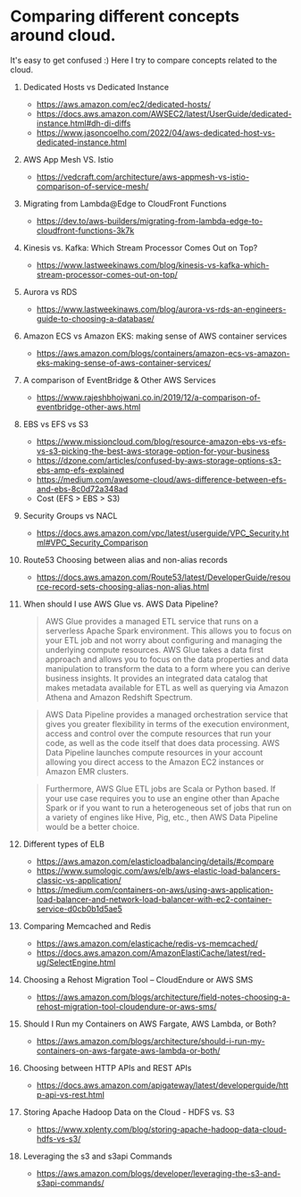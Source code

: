 # Comparing different concepts around cloud.

It's easy to get confused :) Here I try to compare concepts related to the cloud.

1. Dedicated Hosts vs Dedicated Instance
    - https://aws.amazon.com/ec2/dedicated-hosts/
    - https://docs.aws.amazon.com/AWSEC2/latest/UserGuide/dedicated-instance.html#dh-di-diffs
    - https://www.jasoncoelho.com/2022/04/aws-dedicated-host-vs-dedicated-instance.html

1. AWS App Mesh VS. Istio
    - https://vedcraft.com/architecture/aws-appmesh-vs-istio-comparison-of-service-mesh/

1. Migrating from Lambda@Edge to CloudFront Functions
    - https://dev.to/aws-builders/migrating-from-lambda-edge-to-cloudfront-functions-3k7k

1. Kinesis vs. Kafka: Which Stream Processor Comes Out on Top?
    - https://www.lastweekinaws.com/blog/kinesis-vs-kafka-which-stream-processor-comes-out-on-top/

1. Aurora vs RDS
    - https://www.lastweekinaws.com/blog/aurora-vs-rds-an-engineers-guide-to-choosing-a-database/

1. Amazon ECS vs Amazon EKS: making sense of AWS container services
    - https://aws.amazon.com/blogs/containers/amazon-ecs-vs-amazon-eks-making-sense-of-aws-container-services/

1. A comparison of EventBridge & Other AWS Services
    - https://www.rajeshbhojwani.co.in/2019/12/a-comparison-of-eventbridge-other-aws.html

1. EBS vs EFS vs S3
    - https://www.missioncloud.com/blog/resource-amazon-ebs-vs-efs-vs-s3-picking-the-best-aws-storage-option-for-your-business
    - https://dzone.com/articles/confused-by-aws-storage-options-s3-ebs-amp-efs-explained
    - https://medium.com/awesome-cloud/aws-difference-between-efs-and-ebs-8c0d72a348ad
    - Cost (EFS > EBS > S3)

1. Security Groups vs NACL
    - https://docs.aws.amazon.com/vpc/latest/userguide/VPC_Security.html#VPC_Security_Comparison

1. Route53 Choosing between alias and non-alias records
    - https://docs.aws.amazon.com/Route53/latest/DeveloperGuide/resource-record-sets-choosing-alias-non-alias.html

1. When should I use AWS Glue vs. AWS Data Pipeline?

    >AWS Glue provides a managed ETL service that runs on a serverless Apache Spark environment. This allows you to focus on your ETL job and not worry about configuring and managing the underlying compute resources. AWS Glue takes a data first approach and allows you to focus on the data properties and data manipulation to transform the data to a form where you can derive business insights. It provides an integrated data catalog that makes metadata available for ETL as well as querying via Amazon Athena and Amazon Redshift Spectrum.

    >AWS Data Pipeline provides a managed orchestration service that gives you greater flexibility in terms of the execution environment, access and control over the compute resources that run your code, as well as the code itself that does data processing. AWS Data Pipeline launches compute resources in your account allowing you direct access to the Amazon EC2 instances or Amazon EMR clusters.

    >Furthermore, AWS Glue ETL jobs are Scala or Python based. If your use case requires you to use an engine other than Apache Spark or if you want to run a heterogeneous set of jobs that run on a variety of engines like Hive, Pig, etc., then AWS Data Pipeline would be a better choice.

1. Different types of ELB
    - https://aws.amazon.com/elasticloadbalancing/details/#compare
    - https://www.sumologic.com/aws/elb/aws-elastic-load-balancers-classic-vs-application/
    - https://medium.com/containers-on-aws/using-aws-application-load-balancer-and-network-load-balancer-with-ec2-container-service-d0cb0b1d5ae5

1. Comparing Memcached and Redis
   - https://aws.amazon.com/elasticache/redis-vs-memcached/
   - https://docs.aws.amazon.com/AmazonElastiCache/latest/red-ug/SelectEngine.html

1. Choosing a Rehost Migration Tool – CloudEndure or AWS SMS
	- https://aws.amazon.com/blogs/architecture/field-notes-choosing-a-rehost-migration-tool-cloudendure-or-aws-sms/

1. Should I Run my Containers on AWS Fargate, AWS Lambda, or Both?
    - https://aws.amazon.com/blogs/architecture/should-i-run-my-containers-on-aws-fargate-aws-lambda-or-both/

1. Choosing between HTTP APIs and REST APIs
    - https://docs.aws.amazon.com/apigateway/latest/developerguide/http-api-vs-rest.html

1. Storing Apache Hadoop Data on the Cloud - HDFS vs. S3
    - https://www.xplenty.com/blog/storing-apache-hadoop-data-cloud-hdfs-vs-s3/

1. Leveraging the s3 and s3api Commands
    - https://aws.amazon.com/blogs/developer/leveraging-the-s3-and-s3api-commands/